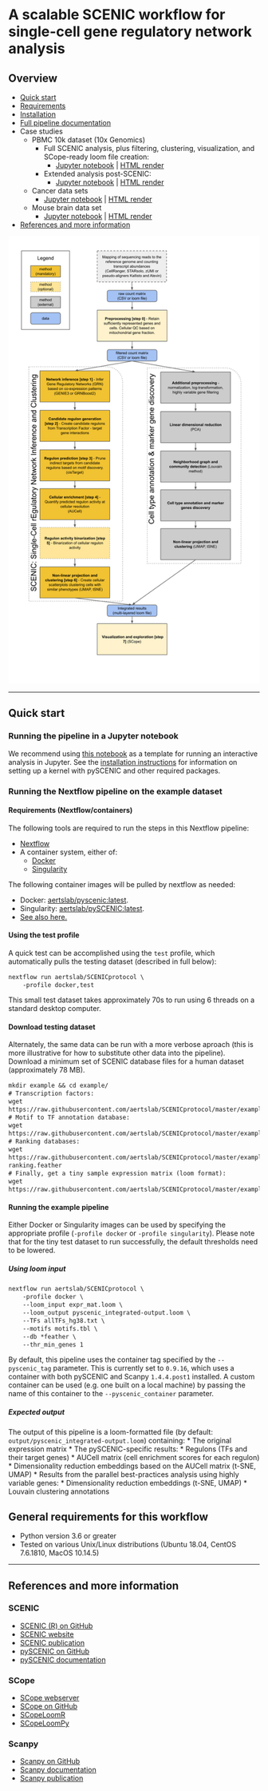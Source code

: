 # A scalable SCENIC workflow for single-cell gene regulatory network analysis

## Overview

* [Quick start](#quick-start)
* [Requirements](#requirements)
* [Installation](docs/installation.md)
* [Full pipeline documentation](docs/pipeline.md)
* Case studies
  * PBMC 10k dataset (10x Genomics)
    * Full SCENIC analysis, plus filtering, clustering, visualization, and SCope-ready loom file creation:
      * [Jupyter notebook](notebooks/PBMC10k_SCENIC-protocol-CLI.ipynb) 
        | 
        [HTML render](http://htmlpreview.github.io/?https://github.com/aertslab/SCENICprotocol/blob/master/notebooks/PBMC10k_SCENIC-protocol-CLI.html)
    * Extended analysis post-SCENIC:
      * [Jupyter notebook](notebooks/PBMC10k_downstream-analysis.ipynb)
        | 
        [HTML render](http://htmlpreview.github.io/?https://github.com/aertslab/SCENICprotocol/blob/master/notebooks/PBMC10k_downstream-analysis.html)
  * Cancer data sets
    * [Jupyter notebook](notebooks/SCENIC%20Protocol%20-%20Case%20study%20-%20Cancer%20data%20sets.ipynb)
        | 
        [HTML render](http://htmlpreview.github.io/?https://github.com/aertslab/SCENICprotocol/blob/master/notebooks/SCENIC%20Protocol%20-%20Case%20study%20-%20Cancer%20data%20sets.html)
  * Mouse brain data set
    * [Jupyter notebook](notebooks/SCENIC%20Protocol%20-%20Case%20study%20-%20Mouse%20brain%20data%20set.ipynb)
        | 
        [HTML render](http://htmlpreview.github.io/?https://github.com/aertslab/SCENICprotocol/blob/master/notebooks/SCENIC%20Protocol%20-%20Case%20study%20-%20Mouse%20brain%20data%20set.html)
* [References and more information](#references-and-more-information)


<p align="center">
<img src="docs/figs/Figure01.png" width="600" alt="SCENIC workflow diagram">
</p>


---
## Quick start

### Running the pipeline in a Jupyter notebook
We recommend using 
    [this notebook](notebooks/PBMC10k_SCENIC-protocol-CLI.ipynb) 
    as a template for running an interactive analysis in Jupyter.
See the 
    [installation instructions](docs/installation.md)
    for information on setting up a kernel with pySCENIC and other required packages.

### Running the Nextflow pipeline on the example dataset

#### Requirements (Nextflow/containers)

The following tools are required to run the steps in this Nextflow pipeline:
* [Nextflow](https://www.nextflow.io/)
* A container system, either of:
    * [Docker](https://docs.docker.com/)
    * [Singularity](https://www.sylabs.io/singularity/)

The following container images will be pulled by nextflow as needed:
* Docker: [aertslab/pyscenic:latest](https://hub.docker.com/r/aertslab/pyscenic).
* Singularity: [aertslab/pySCENIC:latest](https://www.singularity-hub.org/collections/2033).
* [See also here.](https://github.com/aertslab/pySCENIC#docker-and-singularity-images)

#### Using the test profile

A quick test can be accomplished using the `test` profile, which automatically pulls the testing dataset (described in full below):

    nextflow run aertslab/SCENICprotocol \
        -profile docker,test

This small test dataset takes approximately 70s to run using 6 threads on a standard desktop computer.

#### Download testing dataset

Alternately, the same data can be run with a more verbose aproach (this is more illustrative for how to substitute other data into the pipeline).
Download a minimum set of SCENIC database files for a human dataset (approximately 78 MB).

    mkdir example && cd example/
    # Transcription factors:
    wget https://raw.githubusercontent.com/aertslab/SCENICprotocol/master/example/test_TFs.txt 
    # Motif to TF annotation database:
    wget https://raw.githubusercontent.com/aertslab/SCENICprotocol/master/example/motifs.tbl
    # Ranking databases:
    wget https://raw.githubusercontent.com/aertslab/SCENICprotocol/master/example/genome-ranking.feather
    # Finally, get a tiny sample expression matrix (loom format):
    wget https://raw.githubusercontent.com/aertslab/SCENICprotocol/master/example/expr_mat_tiny.loom


#### Running the example pipeline

Either Docker or Singularity images can be used by specifying the appropriate profile (`-profile docker` or `-profile singularity`).
Please note that for the tiny test dataset to run successfully, the default thresholds need to be lowered.

##### Using loom input

    nextflow run aertslab/SCENICprotocol \
        -profile docker \
        --loom_input expr_mat.loom \
        --loom_output pyscenic_integrated-output.loom \
        --TFs allTFs_hg38.txt \
        --motifs motifs.tbl \
        --db *feather \
        --thr_min_genes 1

By default, this pipeline uses the container tag specified by the `--pyscenic_tag` parameter.
This is currently set to `0.9.16`, which uses a container with both pySCENIC and Scanpy `1.4.4.post1` installed.
A custom container can be used (e.g. one built on a local machine) by passing the name of this container to the `--pyscenic_container` parameter.

##### Expected output
The output of this pipeline is a loom-formatted file (by default: `output/pyscenic_integrated-output.loom`) containing:
    * The original expression matrix
    * The pySCENIC-specific results:
        * Regulons (TFs and their target genes)
        * AUCell matrix (cell enrichment scores for each regulon)
        * Dimensionality reduction embeddings based on the AUCell matrix (t-SNE, UMAP)
    *  Results from the parallel best-practices analysis using highly variable genes:
        * Dimensionality reduction embeddings (t-SNE, UMAP)
        * Louvain clustering annotations

## General requirements for this workflow
* Python version 3.6 or greater
* Tested on various Unix/Linux distributions (Ubuntu 18.04, CentOS 7.6.1810, MacOS 10.14.5)

---

## References and more information

### SCENIC
* [SCENIC (R) on GitHub](https://github.com/aertslab/SCENIC)
* [SCENIC website](http://scenic.aertslab.org/)
* [SCENIC publication](https://doi.org/10.1016/j.cell.2018.05.057)
* [pySCENIC on GitHub](https://github.com/aertslab/pySCENIC)
* [pySCENIC documentation](https://pyscenic.readthedocs.io/en/latest/)

### SCope
* [SCope webserver](http://scope.aertslab.org/)
* [SCope on GitHub](https://github.com/aertslab/SCope)
* [SCopeLoomR](https://github.com/aertslab/SCopeLoomR)
* [SCopeLoomPy](https://github.com/aertslab/SCopeLoomPy)

### Scanpy
* [Scanpy on GitHub](https://github.com/theislab/scanpy)
* [Scanpy documentation](https://scanpy.readthedocs.io/)
* [Scanpy publication](https://doi.org/10.1186/s13059-017-1382-0)





